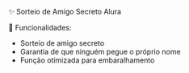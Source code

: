 ✨ Sorteio de Amigo Secreto Alura

🚀 Funcionalidades:
- Sorteio de amigo secreto
- Garantia de que ninguém pegue o próprio nome
- Função otimizada para embaralhamento
